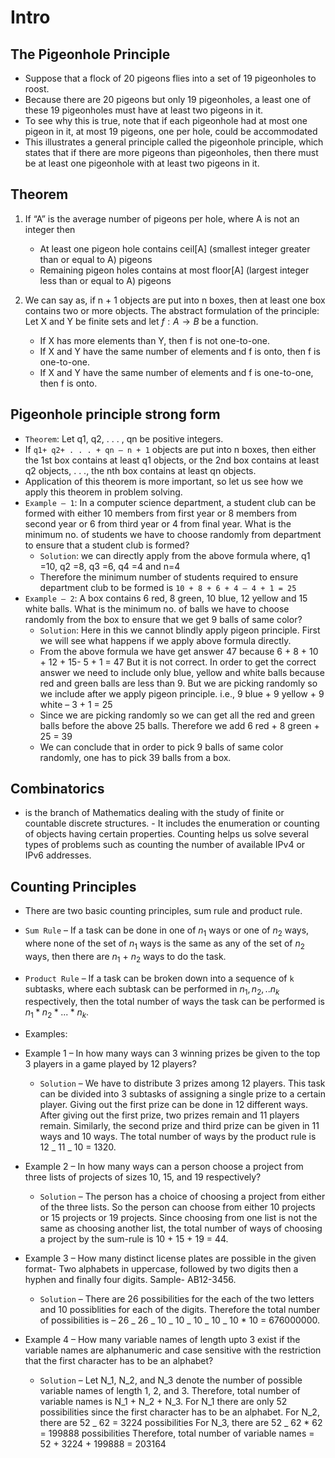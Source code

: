 # Intro

## The Pigeonhole Principle

- Suppose that a flock of 20 pigeons flies into a set of 19 pigeonholes to roost.
- Because there are 20 pigeons but only 19 pigeonholes, a least one of these 19 pigeonholes must have at least two pigeons in it.
- To see why this is true, note that if each pigeonhole had at most one pigeon in it, at most 19 pigeons, one per hole, could be accommodated
- This illustrates a general principle called the pigeonhole principle, which states that if there are more pigeons than pigeonholes, then there must be at least one pigeonhole with at least two pigeons in it.

## Theorem

1. If “A” is the average number of pigeons per hole, where A is not an integer then


    - At least one pigeon hole contains ceil[A] (smallest integer greater than or equal to A) pigeons
    - Remaining pigeon holes contains at most floor[A] (largest integer less than or equal to A) pigeons

2. We can say as, if n + 1 objects are put into n boxes, then at least one box contains two or more objects.
   The abstract formulation of the principle: Let X and Y be finite sets and let $f:A\rightarrow B$ be a function.


    - If X has more elements than Y, then f is not one-to-one.
    - If X and Y have the same number of elements and f is onto, then f is one-to-one.
    - If X and Y have the same number of elements and f is one-to-one, then f is onto.

## Pigeonhole principle strong form

- `Theorem`: Let q1, q2, . . . , qn be positive integers.
- If `q1+ q2+ . . . + qn – n + 1` objects are put into n boxes, then either the 1st box contains at least q1 objects, or the 2nd box contains at least q2 objects, . . ., the nth box contains at least qn objects.
- Application of this theorem is more important, so let us see how we apply this theorem in problem solving.
- `Example – 1`: In a computer science department, a student club can be formed with either 10 members from first year or 8 members from second year or 6 from third year or 4 from final year. What is the minimum no. of students we have to choose randomly from department to ensure that a student club is formed?
  - `Solution`: we can directly apply from the above formula where,
    q1 =10, q2 =8, q3 =6, q4 =4 and n=4
  - Therefore the minimum number of students required to ensure department club to be formed is
    `10 + 8 + 6 + 4 – 4 + 1 = 25`
- `Example – 2`: A box contains 6 red, 8 green, 10 blue, 12 yellow and 15 white balls. What is the minimum no. of balls we have to choose randomly from the box to ensure that we get 9 balls of same color?
  - `Solution`: Here in this we cannot blindly apply pigeon principle. First we will see what happens if we apply above formula directly.
  - From the above formula we have get answer 47 because 6 + 8 + 10 + 12 + 15- 5 + 1 = 47
    But it is not correct. In order to get the correct answer we need to include only blue, yellow and white balls because red and green balls are less than 9. But we are picking randomly so we include after we apply pigeon principle.
    i.e., 9 blue + 9 yellow + 9 white – 3 + 1 = 25
  - Since we are picking randomly so we can get all the red and green balls before the above 25 balls. Therefore we add 6 red + 8 green + 25 = 39
  - We can conclude that in order to pick 9 balls of same color randomly, one has to pick 39 balls from a box.

## Combinatorics

- is the branch of Mathematics dealing with the study of finite or countable discrete structures. - It includes the enumeration or counting of objects having certain properties. Counting helps us solve several types of problems such as counting the number of available IPv4 or IPv6 addresses.

## Counting Principles

- There are two basic counting principles, sum rule and product rule.
- `Sum Rule` – If a task can be done in one of $n_1$ ways or one of $n_2$ ways, where none of the set of $n_1$ ways is the same as any of the set of $n_2$ ways, then there are $n_1$ + $n_2$ ways to do the task.
- `Product Rule` – If a task can be broken down into a sequence of `k` subtasks, where each subtask can be performed in $n_1, n_2,.. n_k$ respectively, then the total number of ways the task can be performed is $n_1 * n_2 * ... * n_k$.

- Examples:
- Example 1 – In how many ways can 3 winning prizes be given to the top 3 players in a game played by 12 players?
  - `Solution` – We have to distribute 3 prizes among 12 players. This task can be divided into 3 subtasks of assigning a single prize to a certain player.
    Giving out the first prize can be done in 12 different ways. After giving out the first prize, two prizes remain and 11 players remain. Similarly, the second prize and third prize can be given in 11 ways and 10 ways. The total number of ways by the product rule is 12 _ 11 _ 10 = 1320.
- Example 2 – In how many ways can a person choose a project from three lists of projects of sizes 10, 15, and 19 respectively?
  - `Solution` – The person has a choice of choosing a project from either of the three lists. So the person can choose from either 10 projects or 15 projects or 19 projects. Since choosing from one list is not the same as choosing another list, the total number of ways of choosing a project by the sum-rule is 10 + 15 + 19 = 44.
- Example 3 – How many distinct license plates are possible in the given format- Two alphabets in uppercase, followed by two digits then a hyphen and finally four digits. Sample- AB12-3456.
  - `Solution` – There are 26 possibilities for the each of the two letters and 10 possiblities for each of the digits. Therefore the total number of possibilities is – 26 _ 26 _ 10 _ 10 _ 10 _ 10 _ 10 \* 10 = 676000000.
- Example 4 – How many variable names of length upto 3 exist if the variable names are alphanumeric and case sensitive with the restriction that the first character has to be an alphabet?
  - `Solution` – Let N_1, N_2, and N_3 denote the number of possible variable names of length 1, 2, and 3. Therefore, total number of variable names is N_1 + N_2 + N_3.
    For N_1 there are only 52 possibilities since the first character has to be an alphabet.
    For N_2, there are 52 _ 62 = 3224 possibilities
    For N_3, there are 52 _ 62 \* 62 = 199888 possibilities
    Therefore, total number of variable names = 52 + 3224 + 199888 = 203164

